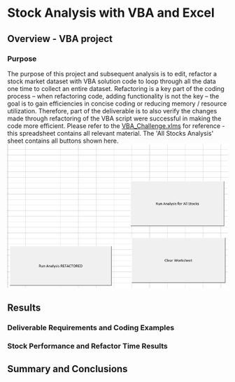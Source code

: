 # Stock Analysis with VBA and Excel
## Overview - VBA project
### Purpose 
The purpose of this project and subsequent analysis is to edit, refactor a stock market dataset with VBA solution code to loop through all the data one time to collect an entire dataset.  Refactoring is a key part of the coding process – when refactoring code, adding functionality is not the key – the goal is to gain efficiencies in concise coding or reducing memory / resource utilization.  Therefore, part of the deliverable is to also verify the changes made through refactoring of the VBA script were successful in making the code more efficient.  Please refer to the [VBA_Challenge.xlms](VBA_Challenge.xlsm) for reference - this spreadsheet contains all relevant material.  The 'All Stocks Analysis' sheet contains all buttons shown here.  
![2017 and 2018 VBA Buttons](2017_and_2018_VBA_Buttons.png)

## Results
### Deliverable Requirements and Coding Examples

### Stock Performance and Refactor Time Results

## Summary and Conclusions


